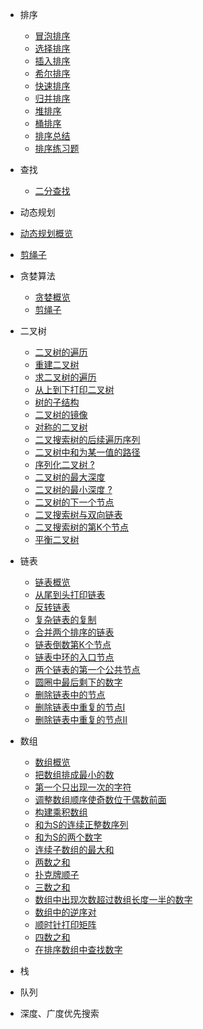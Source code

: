 - 排序

  - [冒泡排序](1.1.md)
  - [选择排序](1.2.md)
  - [插入排序](1.3.md)
  - [希尔排序](1.4.md)
  - [快速排序](1.5.md)
  - [归并排序](1.6.md)
  - [堆排序](1.7.md)
  - [桶排序](1.8.md)
  - [排序总结](1.9.md)
  - [排序练习题](1.10.md)

- 查找

   - [二分查找](2.1.md)

- 动态规划

 - [动态规划概览](3.1.md)
 - [剪绳子](3.2.md)

- 贪婪算法
 
  - [贪婪概览](6.1.md)
  - [剪绳子](3.2_2.md)


- 二叉树

  - [二叉树的遍历](4.1.md)
  - [重建二叉树](4.2.md)
  - [求二叉树的遍历](4.2_2.md)
  - [从上到下打印二叉树](4.3.md)
  - [树的子结构](4.4.md)
  - [二叉树的镜像](4.5.md)
  - [对称的二叉树](4.6.md)
  - [二叉搜索树的后续遍历序列](4.7.md)
  - [二叉树中和为某一值的路径](4.8.md)
  - [序列化二叉树 ?](4.9.md)
  - [二叉树的最大深度](4.10.md)
  - [二叉树的最小深度 ?](4.11.md)
  - [二叉树的下一个节点](4.12.md)
  - [二叉搜索树与双向链表](4.13.md)
  - [二叉搜索树的第K个节点](4.14.md)
  - [平衡二叉树](4.15.md)
  

- 链表
 
  - [链表概览](5.1.md)
  - [从尾到头打印链表](5.2.md)
  - [反转链表](5.3.md)
  - [复杂链表的复制](5.4.md)
  - [合并两个排序的链表](5.5.md)
  - [链表倒数第K个节点](5.6.md)
  - [链表中环的入口节点](5.7.md)
  - [两个链表的第一个公共节点](5.8.md)
  - [圆圈中最后剩下的数字](5.9.md)
  - [删除链表中的节点](5.10.md)
  - [删除链表中重复的节点I](5.11.md)
  - [删除链表中重复的节点II](5.12.md)

- 数组

  - [数组概览](7.1.md)
  - [把数组排成最小的数](7.2.md)
  - [第一个只出现一次的字符](7.3.md)
  - [调整数组顺序使奇数位于偶数前面](7.4.md)
  - [构建乘积数组](7.5.md)
  - [和为S的连续正整数序列](7.6.md)
  - [和为S的两个数字](7.7.md)
  - [连续子数组的最大和](7.8.md)
  - [两数之和](7.9.md)
  - [扑克牌顺子](7.10.md)
  - [三数之和](7.11.md)
  - [数组中出现次数超过数组长度一半的数字](7.12.md)
  - [数组中的逆序对](7.13.md)
  - [顺时针打印矩阵](7.14.md)
  - [四数之和](7.15.md)
  - [在排序数组中查找数字](7.16.md)

- 栈


- 队列

- 深度、广度优先搜索